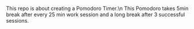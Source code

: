 This repo is about creating a Pomodoro Timer.\n 
This Pomodoro takes 5min break after every 25 min work session
and a long break after 3 successful sessions.
